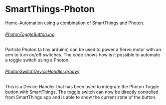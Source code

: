 # SmartThings-Photon
Home-Automation using a combination of SmartThings and Photon.



###### [PhotonToggleButton.ino](https://github.com/ankit-mehta-developer/SmartThings-Photon/blob/master/PhotonToggleButton.ino)
Particle Photon (a tiny arduino) can be used to power a Servo motor with an arm to turn on/off switches.
The code shows how is it possible to automate a toggle switch using a Photon.


###### [PhotonSwitchDeviceHandler.groovy](https://github.com/ankit-mehta-developer/SmartThings-Photon/blob/master/PhotonSwitchDeviceHandler.groovy)
This is a Device Handler that has been used to integrate the Photon Toggle button with SmartThings. The toggle switch can now be directly controlled from SmartThings app and is able to show the current state of the button.
